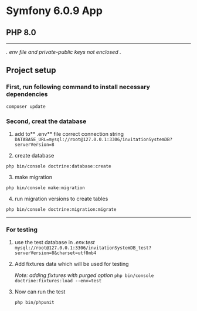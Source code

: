 # Symfony 6.0.9 App
## PHP 8.0
****************************************************
*. env file and private-public keys not enclosed .*
## Project setup

### First, run following command to install necessary dependencies
```
composer update
```
### Second, creat the database
1) add to** .env** file correct connection string
   `DATABASE_URL=mysql://root@127.0.0.1:3306/invitationSystemDB?serverVersion=8`

2) create database
```
php bin/console doctrine:database:create
```

3) make migration
```
php bin/console make:migration
```

4) run migration versions to create tables
```
php bin/console doctrine:migration:migrate
```
***

### For testing
1) use the test database in _.env.test_
   `mysql://root@127.0.0.1:3306/invitationSystemDB_test?serverVersion=8&charset=utf8mb4`
   

2) Add fixtures data which will be used for testing
   
   _Note: adding fixtures with purged option_
   `php bin/console doctrine:fixtures:load --env=test`
   

3) Now can run the test
   
   `php bin/phpunit`